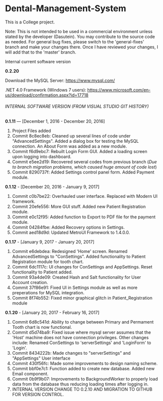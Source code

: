 # Dental-Management-System

This is a College project.

Note: This is not intended to be used in a commercial environment unless stated by the developer (Dasutein). You may contribute to the source code as needed. For general bug fixes, please switch to the 'general-fixes' branch and make your changes there. Once I have reviewed your changes, I will add that to the 'master' branch.

Internal current software version

**0.2.20**

Download the MySQL Server: https://www.mysql.com/

.NET 4.0 Framework (Windows 7 users): https://www.microsoft.com/en-us/download/confirmation.aspx?id=17718

###### INTERNAL SOFTWARE VERSION (FROM VISUAL STUDIO GIT HISTORY)

**0.1.11** — [December 1, 2016 - December 20, 2016]

1. Project Files added
2. Commit 8c8ec8eb: Cleaned up several lines of code under "AdvancedSettings". Added a dialog box for testing the MySQL connection. An About Form was added as a new module. 
3. Commit f6d9ebc7: Rebuilt Login Form GUI. Added a loading screen upon logging into dashboard.
4. Commit e5ee2d19: Recovered several codes from previous branch (*Due to branch migration problems, which caused huge amount of code lost*)
5. Commit 8290737f: Added Settings control panel form. Added Payment module.

**0.1.12** - [December 20, 2016 - January 9, 2017]

1. Commit c0b7be22: Overhauled user interface. Replaced with Modern UI framework.
2. Commit 20efe556: More GUI stuff. Added new Patient Registration module.
3. Commit e0c12f95: Added function to Export to PDF file for the payment module. 
4. Commit 04284fbe: Added Recovery options in Settings.
5. Commit aed18d9d: Updated MetroUI Framework to 1.4.0.0.

**0.1.17** - [January 9, 2017 - January 20, 2017]

1. Commit e6debdea: Redesigned 'Home' screen. Renamed AdvancedSettings to "ConSettings". Added functionality to Patient Registration module for tooth chart.
2. Commit 6dc1117c: UI changes for ConSettings and AppSettings. Reset functionality to Patient added.
3. Commit 93a4de09: Created Hash and Salt functionality for User Account creation.
4. Commit 37f86e91: Fixed UI in Settings module as well as more preperations for MySQL integration.
5. Commit 8f74b552: Fixed minor graphical glitch in Patient_Registration module

**0.1.20** - [January 20, 2017 - February 16, 2017]

1. Commit 6d8c541d: Ability to change between Primary and Permament Tooth chart is now functional.
2. Commit d5d74ba9: Fixed issue where mysql server assumes that the 'Host' machine does not have connection privileges. Other changes include: Renamed ConSettings to 'serverSettings' and 'LoginForm' to 'Login'.
3. Commit 8434222b: Made changes to "serverSettings" and "AppSettings" User interface
4. Commit 430f56fc: Made some improvements to design naming scheme.
5. Commit bbf0e7c1: Function added to create new database. Added new Email component.
6. Commit 0b9f9b07: Improvements to BackgroundWorker to properly load data from the database thus reducing loading times after logging in.
7. INTERNAL VERSION CHANGE TO 0.2.10 AND MIGRATION TO GITHUB FOR VERSION CONTROL.
